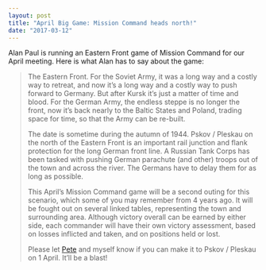 ```yaml
---
layout: post
title: "April Big Game: Mission Command heads north!"
date: "2017-03-12"
---
```


Alan Paul is running an Eastern Front game of Mission Command for our April meeting. Here is what Alan has to say about the game:

>The Eastern Front.  For the Soviet Army, it was a long way and a costly way to retreat, and now it’s a long way and a costly way to push forward to Germany.  But after Kursk it’s just a matter of time and blood.  For the German Army, the endless steppe is no longer the front, now it’s back nearly to the Baltic States and Poland, trading space for time, so that the Army can be re-built.
>
>The date is sometime during the autumn of 1944.  Pskov / Pleskau on the north of the Eastern Front is an important rail junction and flank protection for the long German front line.  A Russian Tank Corps has been tasked with pushing German parachute (and other) troops out of the town and across the river.  The Germans have to delay them for as long as possible.
>
>This April’s Mission Command game will be a second outing for this scenario, which some of you may remember from 4 years ago.  It will be fought out on several linked tables, representing the town and surrounding area.  Although victory overall can be earned by either side, each commander will have their own victory assessment, based on losses inflicted and taken, and on positions held or lost.
>
>Please let [Pete](mailto:contact@abbeywoodirregulars.uk) and myself know if you can make it to Pskov / Pleskau on 1 April.  It’ll be a blast!
